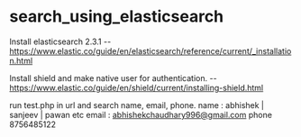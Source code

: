 # search_using_elasticsearch

Install elasticsearch 2.3.1
--https://www.elastic.co/guide/en/elasticsearch/reference/current/_installation.html

Install shield and make native user for authentication.
--https://www.elastic.co/guide/en/shield/current/installing-shield.html

run test.php in url and search name, email, phone.
name : abhishek | sanjeev | pawan etc
email : abhishekchaudhary996@gmail.com
phone 8756485122
